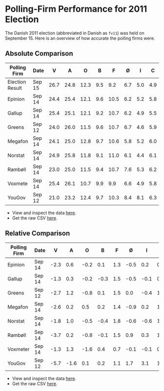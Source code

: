 Polling-Firm Performance for 2011 Election
==========================================

The Danish 2011 election (abbreviated in Danish as `fv11`) was held on September 15. Here is an overview of how accurate the polling firms were.

Absolute Comparison
-------------------

Polling Firm    | Date   | V    | A    | O    | B   | F    | Ø   | I   | C   | K   | Lead | Reds | Blues
----------------|--------|------|------|------|-----|------|-----|-----|-----|-----|------|------|------
Election Result | Sep 15 | 26.7 | 24.8 | 12.3 | 9.5 | 9.2  | 6.7 | 5.0 | 4.9 | 0.8 | 1.9  | 50.2 | 49.8
Epinion         | Sep 14 | 24.4 | 25.4 | 12.1 | 9.6 | 10.5 | 6.2 | 5.2 | 5.8 | 0.7 | 1.0  | 51.7 | 48.2
Gallup          | Sep 14 | 25.4 | 25.1 | 12.1 | 9.2 | 10.7 | 6.2 | 4.9 | 5.5 | 0.8 | 0.3  | 51.2 | 48.7
Greens          | Sep 12 | 24.0 | 26.0 | 11.5 | 9.6 | 10.7 | 6.7 | 4.6 | 5.9 | 0.8 | 2.0  | 53.0 | 46.8
Megafon         | Sep 14 | 24.1 | 25.0 | 12.8 | 9.7 | 10.6 | 5.8 | 5.2 | 6.0 | 0.8 | 0.9  | 51.1 | 48.9
Norstat         | Sep 14 | 24.9 | 25.8 | 11.8 | 9.1 | 11.0 | 6.1 | 4.4 | 6.1 | 0.8 | 0.9  | 52.0 | 48.0
Rambøll         | Sep 14 | 23.0 | 25.0 | 11.5 | 9.4 | 10.7 | 7.6 | 5.3 | 6.2 | 0.9 | 2.0  | 52.7 | 46.9
Voxmete         | Sep 14 | 25.4 | 26.1 | 10.7 | 9.9 | 9.9  | 6.6 | 4.9 | 5.8 | 0.5 | 0.7  | 52.5 | 47.3
YouGov          | Sep 12 | 21.0 | 23.2 | 12.4 | 9.7 | 10.3 | 8.4 | 8.1 | 6.3 | 0.7 | 2.2  | 51.6 | 48.5

- View and inspect the data [here][view-absolute].
- Get the raw CSV [here][raw-absolute].

Relative Comparison
-------------------

Polling Firm | Date   |  V   |  A   |  O   |  B   | F   |  Ø   |  I   | C   |  K   |  Lead | Reds | Blues
-------------|--------|------|------|------|------|-----|------|------|-----|------|-------|------|------
Epinion      | Sep 14 | -2.3 |  0.6 | -0.2 |  0.1 | 1.3 | -0.5 |  0.2 | 0.9 | -0.1 | -0.9  | 1.5  | -1.6
Gallup       | Sep 14 | -1.3 |  0.3 | -0.2 | -0.3 | 1.5 | -0.5 | -0.1 | 0.6 |  0.0 | -1.6  | 1.0  | -1.1
Greens       | Sep 12 | -2.7 |  1.2 | -0.8 |  0.1 | 1.5 |  0.0 | -0.4 | 1.0 |  0.0 |  0.1  | 2.8  | -3.0
Megafon      | Sep 14 | -2.6 |  0.2 | 0.5  |  0.2 | 1.4 | -0.9 |  0.2 | 1.1 |  0.0 | -1.0  | 0.9  | -0.9
Norstat      | Sep 14 | -1.8 |  1.0 | -0.5 | -0.4 | 1.8 | -0.6 | -0.6 | 1.2 |  0.0 | -1.0  | 1.8  | -1.8
Rambøll      | Sep 14 | -3.7 |  0.2 | -0.8 | -0.1 | 1.5 |  0.9 |  0.3 | 1.3 |  0.1 |  0.1  | 2.5  | -2.9
Voxmeter     | Sep 14 | -1.3 |  1.3 | -1.6 |  0.4 | 0.7 | -0.1 | -0.1 | 0.9 | -0.3 | -1.2  | 2.3  | -2.5
YouGov       | Sep 12 | -5.7 | -1.6 | 0.1  |  0.2 | 1.1 |  1.7 |  3.1 | 1.4 | -0.1 |  0.3  | 1.4  | -1.3

- View and inspect the data [here][view-relative].
- Get the raw CSV [here][raw-relative].


[view-absolute]: https://github.com/ndarville/danish-polls/blob/master/election2011/benchmark-absolute.csv
[raw-absolute]: https://raw.githubusercontent.com/ndarville/danish-polls/master/election2011/benchmark-absolute.csv
[view-relative]: https://github.com/ndarville/danish-polls/blob/master/election2011/benchmark-relative.csv
[raw-relative]: https://raw.githubusercontent.com/ndarville/danish-polls/master/election2011/benchmark-relative.csv
